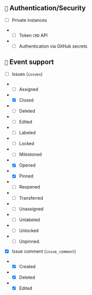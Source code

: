 ## `🔐` Authentication/Security

- [ ] Private instances
- - [ ] Token `CRD` API
- - [ ] Authentication via GitHub secrets

## `📡` Event support

- [ ] Issues (`issues`)
- - [ ] Assigned
- - [x] Closed
- - [ ] Deleted
- - [ ] Edited
- - [ ] Labeled
- - [ ] Locked
- - [ ] Milestoned
- - [x] Opened
- - [x] Pinned
- - [ ] Reopened
- - [ ] Transferred
- - [ ] Unassigned
- - [ ] Unlabeled
- - [ ] Unlocked
- - [ ] Unpinned.

- [x] Issue comment (`issue_comment`)
- - [x] Created
- - [x] Deleted
- - [x] Edited